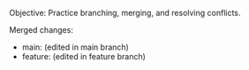 ﻿Objective: Practice branching, merging, and resolving conflicts.

Merged changes:
- main: (edited in main branch)
- feature: (edited in feature branch)
